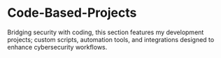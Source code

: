 # Code-Based-Projects
Bridging security with coding, this section features my development projects; custom scripts, automation tools, and integrations designed to enhance cybersecurity workflows.
